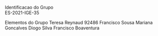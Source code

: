 Identificacao do Grupo  
ES-2021-IGE-35

Elementos do Grupo 
Teresa Reynaud 92486
Francisco Sousa
Mariana Goncalves
Diogo Silva
Francisco Boaventura
